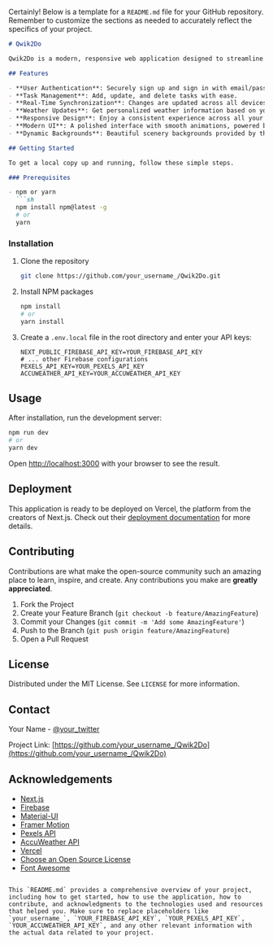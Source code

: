 Certainly! Below is a template for a `README.md` file for your GitHub repository. Remember to customize the sections as needed to accurately reflect the specifics of your project.

```markdown
# Qwik2Do

Qwik2Do is a modern, responsive web application designed to streamline task management and boost productivity. Built with Next.js and Firebase, it offers real-time synchronization, user authentication, and personalized weather updates, all wrapped in a sleek user interface.

## Features

- **User Authentication**: Securely sign up and sign in with email/password or Google Sign-In.
- **Task Management**: Add, update, and delete tasks with ease.
- **Real-Time Synchronization**: Changes are updated across all devices in real-time.
- **Weather Updates**: Get personalized weather information based on your location.
- **Responsive Design**: Enjoy a consistent experience across all your devices.
- **Modern UI**: A polished interface with smooth animations, powered by Material-UI and Framer Motion.
- **Dynamic Backgrounds**: Beautiful scenery backgrounds provided by the Pexels API.

## Getting Started

To get a local copy up and running, follow these simple steps.

### Prerequisites

- npm or yarn
  ```sh
  npm install npm@latest -g
  # or
  yarn
  ```

### Installation

1. Clone the repository
   ```sh
   git clone https://github.com/your_username_/Qwik2Do.git
   ```
2. Install NPM packages
   ```sh
   npm install
   # or
   yarn install
   ```
3. Create a `.env.local` file in the root directory and enter your API keys:
   ```env
   NEXT_PUBLIC_FIREBASE_API_KEY=YOUR_FIREBASE_API_KEY
   # ... other Firebase configurations
   PEXELS_API_KEY=YOUR_PEXELS_API_KEY
   ACCUWEATHER_API_KEY=YOUR_ACCUWEATHER_API_KEY
   ```

## Usage

After installation, run the development server:

```bash
npm run dev
# or
yarn dev
```

Open [http://localhost:3000](http://localhost:3000) with your browser to see the result.

## Deployment

This application is ready to be deployed on Vercel, the platform from the creators of Next.js. Check out their [deployment documentation](https://vercel.com/docs) for more details.

## Contributing

Contributions are what make the open-source community such an amazing place to learn, inspire, and create. Any contributions you make are **greatly appreciated**.

1. Fork the Project
2. Create your Feature Branch (`git checkout -b feature/AmazingFeature`)
3. Commit your Changes (`git commit -m 'Add some AmazingFeature'`)
4. Push to the Branch (`git push origin feature/AmazingFeature`)
5. Open a Pull Request

## License

Distributed under the MIT License. See `LICENSE` for more information.

## Contact

Your Name - [@your_twitter](https://twitter.com/your_twitter)

Project Link: [https://github.com/your_username_/Qwik2Do](https://github.com/your_username_/Qwik2Do)

## Acknowledgements

- [Next.js](https://nextjs.org/)
- [Firebase](https://firebase.google.com/)
- [Material-UI](https://mui.com/)
- [Framer Motion](https://www.framer.com/motion/)
- [Pexels API](https://www.pexels.com/api/)
- [AccuWeather API](https://developer.accuweather.com/)
- [Vercel](https://vercel.com/)
- [Choose an Open Source License](https://choosealicense.com)
- [Font Awesome](https://fontawesome.com)
```

This `README.md` provides a comprehensive overview of your project, including how to get started, how to use the application, how to contribute, and acknowledgments to the technologies used and resources that helped you. Make sure to replace placeholders like `your_username_`, `YOUR_FIREBASE_API_KEY`, `YOUR_PEXELS_API_KEY`, `YOUR_ACCUWEATHER_API_KEY`, and any other relevant information with the actual data related to your project.
